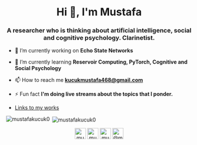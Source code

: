 <h1 align="center">Hi 👋, I'm Mustafa</h1>
<h3 align="center">A researcher who is thinking about artificial intelligence, social and cognitive psychology. Clarinetist.</h3>

- 🔭 I’m currently working on **Echo State Networks**

- 🌱 I’m currently learning **Reservoir Computing, PyTorch, Cognitive and Social Psychology**

- 📫 How to reach me **kucukmustafa468@gmail.com**

- ⚡ Fun fact **I'm doing live streams about the topics that I ponder.**
- [Links to my works](https://linktr.ee/mustafakucuk0)

<p><img align="left" src="https://github-readme-stats.vercel.app/api/top-langs/?username=mustafakucuk0&layout=compact&hide=html" alt="mustafakucuk0" /></p>

<p>&nbsp;<img align="center" src="https://github-readme-stats.vercel.app/api?username=mustafakucuk0&show_icons=true" alt="mustafakucuk0" /></p>

<p align="center">
<a href="https://twitter.com/mustafakucukp" target="blank"><img align="center" src="https://cdn.jsdelivr.net/npm/simple-icons@3.0.1/icons/twitter.svg" alt="mustafakucukp" height="30" width="30" /></a>
<a href="https://linkedin.com/in/mustafakucuk0" target="blank"><img align="center" src="https://cdn.jsdelivr.net/npm/simple-icons@3.0.1/icons/linkedin.svg" alt="mustafakucuk0" height="30" width="30" /></a>
<a href="https://instagram.com/mustafakucuk0" target="blank"><img align="center" src="https://cdn.jsdelivr.net/npm/simple-icons@3.0.1/icons/instagram.svg" alt="mustafakucuk0" height="30" width="30" /></a>
<a href="https://medium.com/@mustafakucuk0" target="blank"><img align="center" src="https://cdn.jsdelivr.net/npm/simple-icons@3.0.1/icons/medium.svg" alt="@mustafakucuk0" height="30" width="30" /></a>
</p>
